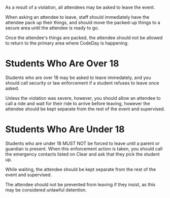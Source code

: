 As a result of a violation, all attendees may be asked to leave the event.

When asking an attendee to leave, staff should immediately have the attendee pack up their things, and should move the packed-up things to a secure area until the attendee is ready to go.

Once the attendee's things are packed, the attendee should not be allowed to return to the primary area where CodeDay is happening.

# Students Who Are Over 18

Students who are over 18 may be asked to leave immedately, and you should call security or law enforcement if a student refuses to leave once asked.

Unless the violation was severe, however, you should allow an attendee to call a ride and wait for their ride to arrive before leaving, however the attendee should be kept separate from the rest of the event and supervised.

# Students Who Are Under 18

Students who are under 18 MUST NOT be forced to leave until a parent or guardian is present. When this enforcement action is taken, you should call the emergency contacts listed on Clear and ask that they pick the student up.

While waiting, the attendee should be kept separate from the rest of the event and supervised.

The attendee should not be prevented from leaving if they insist, as this may be considered unlawful detention.

